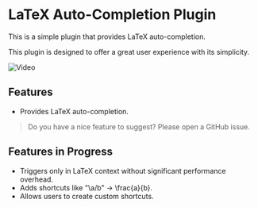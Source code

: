 # LaTeX Auto-Completion Plugin

This is a simple plugin that provides LaTeX auto-completion.

This plugin is designed to offer a great user experience with its simplicity.

![Video](video_link_here)

## Features

-   Provides LaTeX auto-completion.

> Do you have a nice feature to suggest? Please open a GitHub issue.

## Features in Progress

-   Triggers only in LaTeX context without significant performance overhead.
-   Adds shortcuts like "\a/b" -> \frac{a}{b}.
-   Allows users to create custom shortcuts.
